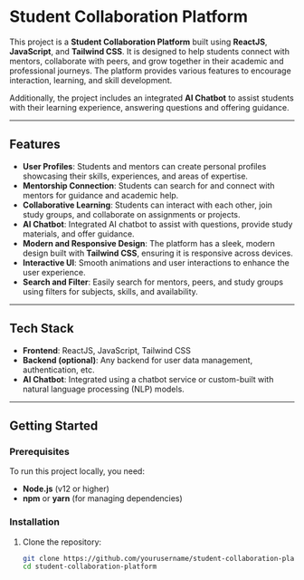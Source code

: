 # Student Collaboration Platform

This project is a **Student Collaboration Platform** built using **ReactJS**, **JavaScript**, and **Tailwind CSS**. It is designed to help students connect with mentors, collaborate with peers, and grow together in their academic and professional journeys. The platform provides various features to encourage interaction, learning, and skill development. 

Additionally, the project includes an integrated **AI Chatbot** to assist students with their learning experience, answering questions and offering guidance.

---

## Features

- **User Profiles**: Students and mentors can create personal profiles showcasing their skills, experiences, and areas of expertise.
- **Mentorship Connection**: Students can search for and connect with mentors for guidance and academic help.
- **Collaborative Learning**: Students can interact with each other, join study groups, and collaborate on assignments or projects.
- **AI Chatbot**: Integrated AI chatbot to assist with questions, provide study materials, and offer guidance.
- **Modern and Responsive Design**: The platform has a sleek, modern design built with **Tailwind CSS**, ensuring it is responsive across devices.
- **Interactive UI**: Smooth animations and user interactions to enhance the user experience.
- **Search and Filter**: Easily search for mentors, peers, and study groups using filters for subjects, skills, and availability.

---

## Tech Stack

- **Frontend**: ReactJS, JavaScript, Tailwind CSS
- **Backend (optional)**: Any backend for user data management, authentication, etc.
- **AI Chatbot**: Integrated using a chatbot service or custom-built with natural language processing (NLP) models.

---

## Getting Started

### Prerequisites

To run this project locally, you need:

- **Node.js** (v12 or higher)
- **npm** or **yarn** (for managing dependencies)

### Installation

1. Clone the repository:

   ```bash
   git clone https://github.com/yourusername/student-collaboration-platform.git
   cd student-collaboration-platform
